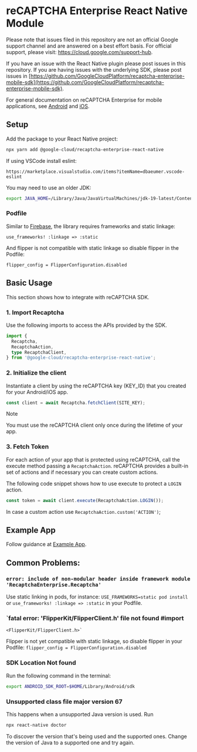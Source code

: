 # reCAPTCHA Enterprise React Native Module

Please note that issues filed in this repository are not an official Google
support channel and are answered on a best effort basis. For official support,
please visit: https://cloud.google.com/support-hub.

If you have an issue with the React Native plugin please post issues in this
repository. If you are having issues with the underlying SDK, please post issues
in
[https://github.com/GoogleCloudPlatform/recaptcha-enterprise-mobile-sdk](https://github.com/GoogleCloudPlatform/recaptcha-enterprise-mobile-sdk).

For general documentation on reCAPTCHA Enterprise for mobile applications, see
[Android](https://cloud.google.com/recaptcha-enterprise/docs/instrument-android-apps)
and
[iOS](https://cloud.google.com/recaptcha-enterprise/docs/instrument-ios-apps).

## Setup

Add the package to your React Native project:

```bash
npx yarn add @google-cloud/recaptcha-enterprise-react-native
```

If using VSCode install eslint:

`https://marketplace.visualstudio.com/items?itemName=dbaeumer.vscode-eslint`

You may need to use an older JDK:

```bash
export JAVA_HOME=/Library/Java/JavaVirtualMachines/jdk-19-latest/Contents/Home
```

### Podfile

Similar to
[Firebase](https://rnfirebase.io/#altering-cocoapods-to-use-frameworks), the
library requires frameworks and static linkage:

```
use_frameworks! :linkage => :static
```

And flipper is not compatible with static linkage so disable flipper in the
Podfile:

```
flipper_config = FlipperConfiguration.disabled
```

## Basic Usage

This section shows how to integrate with reCAPTCHA SDK.

### 1. Import Recaptcha

Use the following imports to access the APIs provided by the SDK.

```typescript
import {
  Recaptcha,
  RecaptchaAction,
  type RecaptchaClient,
} from '@google-cloud/recaptcha-enterprise-react-native';
```

### 2. Initialize the client

Instantiate a client by using the reCAPTCHA key (KEY_ID) that you created for your Android/iOS app.

```typescript
const client = await Recaptcha.fetchClient(SITE_KEY);
```

> [!NOTE]
> You must use the reCAPTCHA client only once during the lifetime of your app. 

### 3. Fetch Token

For each action of your app that is protected using reCAPTCHA, call the execute method passing a 
`RecaptchaAction`. reCAPTCHA provides a built-in set of actions and if necessary you can create 
custom actions.

The following code snippet shows how to use execute to protect a `LOGIN` action.

```typescript
const token = await client.execute(RecaptchaAction.LOGIN());
```

In case a custom action use `RecaptchaAction.custom('ACTION')`;

## Example App

Follow guidance at [Example App](example/README.md).

## Common Problems:

### `error: include of non-modular header inside framework module 'RecaptchaEnterprise.Recaptcha'`

Use static linking in pods, for instance: `USE_FRAMEWORKS=static pod install` or
`use_frameworks! :linkage => :static` in your Podfile.

### `fatal error: 'FlipperKit/FlipperClient.h' file not found #import
    <FlipperKit/FlipperClient.h>`

Flipper is not yet compatible with static linkage, so disable flipper in your
Podfile: `flipper_config = FlipperConfiguration.disabled`

### SDK Location Not found

Run the following command in the terminal:

```bash
export ANDROID_SDK_ROOT=$HOME/Library/Android/sdk
```

###  Unsupported class file major version 67

This happens when a unsupported Java version is used. Run

```bash
npx react-native doctor
```

To discover the version that's being used and the supported ones. Change the
version of Java to a supported one and try again.
